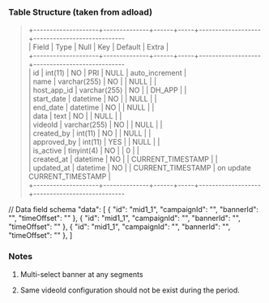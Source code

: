 ### Table Structure (taken from adload)

> +\-\-\-\-\-\-\-\-\-\-\-\-\-\-\-\-\-\-\--+\-\-\-\-\-\-\-\-\-\-\-\-\--+\-\-\-\-\--+\-\-\-\--+\-\-\-\-\-\-\-\-\-\-\-\-\-\-\-\-\-\--+\-\-\-\-\-\-\-\-\-\-\-\-\-\-\-\-\-\-\-\-\-\-\-\-\-\-\--\
> \| Field \| Type \| Null \| Key \| Default \| Extra \|\
> +\-\-\-\-\-\-\-\-\-\-\-\-\-\-\-\-\-\-\--+\-\-\-\-\-\-\-\-\-\-\-\-\--+\-\-\-\-\--+\-\-\-\--+\-\-\-\-\-\-\-\-\-\-\-\-\-\-\-\-\-\--+\-\-\-\-\-\-\-\-\-\-\-\-\-\-\-\-\-\-\-\-\-\-\-\-\-\-\--\
> \| id \| int(11) \| NO \| PRI \| NULL \| auto_increment \|\
> \| name \| varchar(255) \| NO \| \| NULL \| \|\
> \| host_app_id \| varchar(255) \| NO \| \| DH_APP \| \|\
> \| start_date \| datetime \| NO \| \| NULL \| \|\
> \| end_date \| datetime \| NO \| \| NULL \| \|\
> \| data \| text \| NO \| \| NULL \| \|\
> \| videoId \| varchar(255) \| NO \| \| NULL \| \|\
> \| created_by \| int(11) \| NO \| \| NULL \| \|\
> \| approved_by \| int(11) \| YES \| \| NULL \| \|\
> \| is_active \| tinyint(4) \| NO \| \| 0 \| \|\
> \| created_at \| datetime \| NO \| \| CURRENT_TIMESTAMP \| \|\
> \| updated_at \| datetime \| NO \| \| CURRENT_TIMESTAMP \| on update
> CURRENT_TIMESTAMP \|\
> +\-\-\-\-\-\-\-\-\-\-\-\-\-\-\-\-\-\-\--+\-\-\-\-\-\-\-\-\-\-\-\-\--+\-\-\-\-\--+\-\-\-\--+\-\-\-\-\-\-\-\-\-\-\-\-\-\-\-\-\-\--+\-\-\-\-\-\-\-\-\-\-\-\-\-\-\-\-\-\-\-\-\-\-\-\-\-\-\--

// Data field schema \"data\": \[ { \"id\": \"mid1_1\", \"campaignId\":
\"\", \"bannerId\": \"\", \"timeOffset\": \"\" }, { \"id\": \"mid1_1\",
\"campaignId\": \"\", \"bannerId\": \"\", \"timeOffset\": \"\" }, {
\"id\": \"mid1_1\", \"campaignId\": \"\", \"bannerId\": \"\",
\"timeOffset\": \"\" }, \]

### Notes

1.  Multi-select banner at any segments

2.  Same videoId configuration should not be exist during the period.
